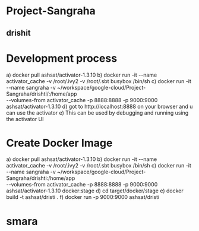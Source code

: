 # Project-Sangraha

**drishit**
-----------

Development process
===================
a) docker pull ashsat/activator-1.3.10
b) docker run -it --name activator_cache -v /root/.ivy2 -v /root/.sbt busybox /bin/sh
c) docker run -it  --name sangraha -v ~/workspace/google-cloud/Project-Sangraha/drishti/:/home/app \
                   --volumes-from activator_cache -p 8888:8888 -p 9000:9000 ashsat/activator-1.3.10 
d) got to http://localhost:8888 on your browser and u can use the activator
e) This can be used by debugging and running using the activator UI


Create Docker Image
===================
a) docker pull ashsat/activator-1.3.10
b) docker run -it --name activator_cache -v /root/.ivy2 -v /root/.sbt busybox /bin/sh
c) docker run -it  --name sangraha -v ~/workspace/google-cloud/Project-Sangraha/drishti:/home/app \
                   --volumes-from activator_cache -p 8888:8888 -p 9000:9000 ashsat/activator-1.3.10 docker:stage
d) cd target/docker/stage
e) docker build -t ashsat/dristi .
f) docker run -p 9000:9000 ashsat/dristi


**smara**
=========
